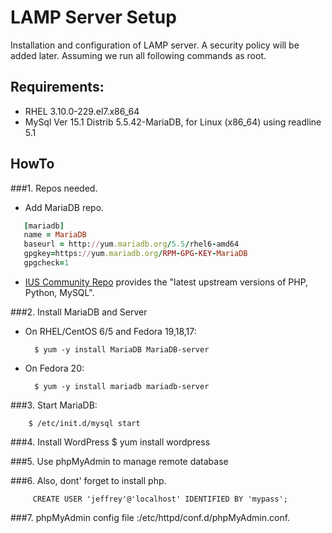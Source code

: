 LAMP Server Setup
============
Installation and configuration of LAMP server. A security policy will be added later. Assuming we run all following commands as root.

Requirements:
------------
- RHEL 3.10.0-229.el7.x86_64
- MySql Ver 15.1 Distrib 5.5.42-MariaDB, for Linux (x86_64) using readline 5.1

HowTo
----------
###1. Repos needed. 
* Add MariaDB repo.
```ruby
   [mariadb]
   name = MariaDB
   baseurl = http://yum.mariadb.org/5.5/rhel6-amd64
   gpgkey=https://yum.mariadb.org/RPM-GPG-KEY-MariaDB
   gpgcheck=1
```
* [IUS Community Repo](http://wiki.centos.org/AdditionalResources/Repositories)
 provides the "latest upstream versions of PHP, Python, MySQL".

###2. Install MariaDB and Server
* On RHEL/CentOS 6/5 and Fedora 19,18,17:

        $ yum -y install MariaDB MariaDB-server

* On Fedora 20:

        $ yum -y install mariadb mariadb-server

###3. Start MariaDB:

        $ /etc/init.d/mysql start

###4. Install WordPress
         $ yum install wordpress

###5. Use phpMyAdmin to manage remote database

###6. Also, dont' forget to install php.

         CREATE USER 'jeffrey'@'localhost' IDENTIFIED BY 'mypass';
         
###7. phpMyAdmin config file :/etc/httpd/conf.d/phpMyAdmin.conf.
